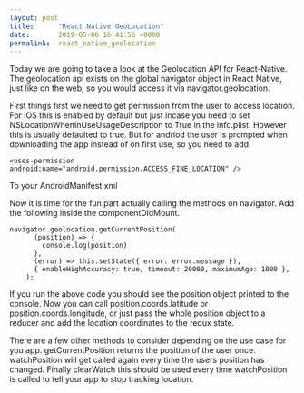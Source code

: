 ```yaml
---
layout: post
title:      "React Native GeoLocation"
date:       2019-05-06 16:41:56 +0000
permalink:  react_native_geolocation
---
```



Today we are going to take a look at the Geolocation API for React-Native. The geolocation api exists on the global navigator object in React Native, just like on the web, so you would access it via navigator.geolocation.

First things first we need to get permission from the user to access location. For iOS this is enabled by default but just incase you need to set NSLocationWhenInUseUsageDescription to True in the info.plist. However this is usually defaulted to true. But for andriod the user is prompted when downloading the app instead of on first use, so you need to add 

````
<uses-permission android:name="android.permission.ACCESS_FINE_LOCATION" />

````
To your AndroidManifest.xml

Now it is time for the fun part actually calling the methods on navigator. Add the following inside the componentDidMount. 

````
navigator.geolocation.getCurrentPosition(
      (position) => {
        console.log(position)
      },
      (error) => this.setState({ error: error.message }),
      { enableHighAccuracy: true, timeout: 20000, maximumAge: 1000 },
    );

````

If you run the above code you should see the position object printed to the console. Now you can call position.coords.latitude or position.coords.longitude, or just pass the whole position object to a reducer and add the location coordinates to the redux state. 

There are a few other methods to consider depending on the use case for you app. getCurrentPosition returns the position of the user once. watchPosition will get called again every time the users position has changed. Finally clearWatch this should be used every time watchPosition is called to tell your app to stop tracking location. 

